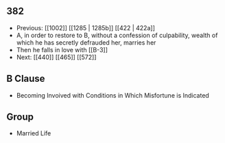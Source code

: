 ## 382
- Previous: [[1002]] [[1285 | 1285b]] [[422 | 422a]] 
- A, in order to restore to B, without a confession of culpability, wealth of which he has secretly defrauded her, marries her
- Then he falls in love with [[B-3]]
- Next: [[440]] [[465]] [[572]] 

## B Clause
- Becoming Invoived with Conditions in Which Misfortune is Indicated

## Group
- Married Life

